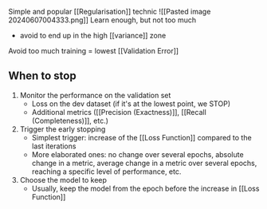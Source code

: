 Simple and popular [[Regularisation]] technic
![[Pasted image 20240607004333.png]]
Learn enough, but not too much
- avoid to end up in the high [[variance]] zone

Avoid too much training = lowest [[Validation Error]]
## When to stop
1. Monitor the performance on the validation set
	- Loss on the dev dataset (if it's at the lowest point, we STOP)
	- Additional metrics ([[Precision (Exactness)]], [[Recall (Completeness)]], etc.)
2. Trigger the early stopping
	- Simplest trigger: increase of the [[Loss Function]] compared to the last iterations
	- More elaborated ones: no change over several epochs, absolute change in a metric, average change in a metric over several epochs, reaching a specific level of performance, etc.
3. Choose the model to keep
	- Usually, keep the model from the epoch before the increase in [[Loss Function]]
